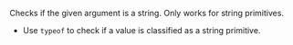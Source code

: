 Checks if the given argument is a string.
Only works for string primitives.

- Use `typeof` to check if a value is classified as a string primitive.